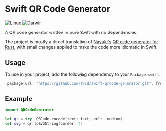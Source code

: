 # Swift QR Code Generator

[![Linux](https://github.com/fwcd/swift-qrcode-generator/workflows/Linux/badge.svg)](https://github.com/fwcd/swift-qrcode-generator/actions)
[![Darwin](https://github.com/fwcd/swift-qrcode-generator/workflows/Darwin/badge.svg)](https://github.com/fwcd/swift-qrcode-generator/actions)

A QR code generator written in pure Swift with no dependencies.

The project is mostly a direct translation of [Nayuki's](https://github.com/nayuki/) [QR code generator for Rust](https://github.com/nayuki/QR-Code-generator/tree/master/rust), with small changes applied to make the code more idiomatic in Swift.

## Usage
To use in your project, add the following dependency to your `Package.swift`:

```swift
.package(url: "https://github.com/fwcd/swift-qrcode-generator.git", from: "1.0.0")
```

## Example
```swift
import QRCodeGenerator

let qr = try! QRCode.encode(text: text, ecl: .medium)
let svg = qr.toSVGString(border: 4)
```
